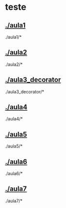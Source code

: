 # teste <br>
## [./aula1](https://github.com/IgorAvilaPereira/teste/tree/main/./aula1) <br>
./aula1/* <br>
## [./aula2](https://github.com/IgorAvilaPereira/teste/tree/main/./aula2) <br>
./aula2/* <br>
## [./aula3_decorator](https://github.com/IgorAvilaPereira/teste/tree/main/./aula3_decorator) <br>
./aula3_decorator/* <br>
## [./aula4](https://github.com/IgorAvilaPereira/teste/tree/main/./aula4) <br>
./aula4/* <br>
## [./aula5](https://github.com/IgorAvilaPereira/teste/tree/main/./aula5) <br>
./aula5/* <br>
## [./aula6](https://github.com/IgorAvilaPereira/teste/tree/main/./aula6) <br>
./aula6/* <br>
## [./aula7](https://github.com/IgorAvilaPereira/teste/tree/main/./aula7) <br>
./aula7/* <br>
